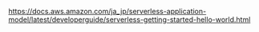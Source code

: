https://docs.aws.amazon.com/ja_jp/serverless-application-model/latest/developerguide/serverless-getting-started-hello-world.html

